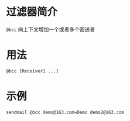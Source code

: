 过滤器简介
======= 

`@bcc` 向上下文增加一个或者多个密送者
 

用法
=======

```bash
@bcc [Receiver1 ...]
```


示例
=======

```bash
sendmail @bcc demo@163.com=Demo demo2@163.com
```

